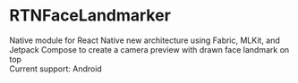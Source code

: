 # RTNFaceLandmarker
Native module for React Native new architecture using Fabric, MLKit, and Jetpack Compose to create a camera preview with drawn face landmark on top\
Current support: Android
